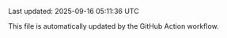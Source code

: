 Last updated: 2025-09-16 05:11:36 UTC

This file is automatically updated by the GitHub Action workflow.
